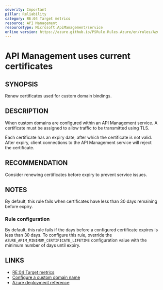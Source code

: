 ```yaml
---
severity: Important
pillar: Reliability
category: RE:04 Target metrics
resource: API Management
resourceType: Microsoft.ApiManagement/service
online version: https://azure.github.io/PSRule.Rules.Azure/en/rules/Azure.APIM.CertificateExpiry/
---
```


# API Management uses current certificates

## SYNOPSIS

Renew certificates used for custom domain bindings.

## DESCRIPTION

When custom domains are configured within an API Management service.
A certificate must be assigned to allow traffic to be transmitted using TLS.

Each certificate has an expiry date, after which the certificate is not valid.
After expiry, client connections to the API Management service will reject the certificate.

## RECOMMENDATION

Consider renewing certificates before expiry to prevent service issues.

## NOTES

By default, this rule fails when certificates have less than 30 days remaining before expiry.

### Rule configuration

<!-- module:config rule AZURE_APIM_MINIMUM_CERTIFICATE_LIFETIME -->

By default, this rule fails if the days before a configured certificate expires is less than 30 days.
To configure this rule,
override the `AZURE_APIM_MINIMUM_CERTIFICATE_LIFETIME` configuration value with the minimum number of days until expiry.

## LINKS

- [RE:04 Target metrics](https://learn.microsoft.com/azure/well-architected/reliability/metrics)
- [Configure a custom domain name](https://learn.microsoft.com/azure/api-management/configure-custom-domain#use-the-azure-portal-to-set-a-custom-domain-name)
- [Azure deployment reference](https://learn.microsoft.com/azure/templates/microsoft.apimanagement/2019-12-01/service#hostnameconfiguration-object)
